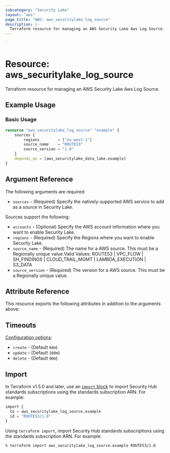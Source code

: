 ```yaml
---
subcategory: "Security Lake"
layout: "aws"
page_title: "AWS: aws_securitylake_log_source"
description: |-
  Terraform resource for managing an AWS Security Lake Aws Log Source.
---
```

<!---
TIP: A few guiding principles for writing documentation:
1. Use simple language while avoiding jargon and figures of speech.
2. Focus on brevity and clarity to keep a reader's attention.
3. Use active voice and present tense whenever you can.
4. Document your feature as it exists now; do not mention the future or past if you can help it.
5. Use accessible and inclusive language.
--->`
# Resource: aws_securitylake_log_source

Terraform resource for managing an AWS Security Lake Aws Log Source.

## Example Usage

### Basic Usage

```terraform
resource "aws_securitylake_log_source" "example" {
	sources {
		regions        = ["eu-west-1"]
		source_name    = "ROUTE53"
		source_version = "1.0"
	}
	depends_on = [aws_securitylake_data_lake.example]
}
```

## Argument Reference

The following arguments are required:

* `sources` - (Required) Specify the natively-supported AWS service to add as a source in Security Lake.

Sources support the following:

* `accounts` - (Optional) Specify the AWS account information where you want to enable Security Lake.
* `regions` - (Required) Specify the Regions where you want to enable Security Lake.
* `source_name` - (Required) The name for a AWS source. This must be a Regionally unique value.Valid Values: ROUTE53 | VPC_FLOW | SH_FINDINGS | CLOUD_TRAIL_MGMT | LAMBDA_EXECUTION | S3_DATA
* `source_version` - (Required) The version for a AWS source. This must be a Regionally unique value.

## Attribute Reference

This resource exports the following attributes in addition to the arguments above:

## Timeouts

[Configuration options](https://developer.hashicorp.com/terraform/language/resources/syntax#operation-timeouts):

* `create` - (Default `60m`)
* `update` - (Default `180m`)
* `delete` - (Default `90m`)

## Import

In Terraform v1.5.0 and later, use an [`import` block](https://developer.hashicorp.com/terraform/language/import) to import Security Hub standards subscriptions using the standards subscription ARN. For example:

```terraform
import {
  to = aws_securitylake_log_source.example
  id = "ROUTE53/1.0"
}
```

Using `terraform import`, import Security Hub standards subscriptions using the standards subscription ARN. For example:

```console
% terraform import aws_securitylake_log_source.example ROUTE53/1.0
```